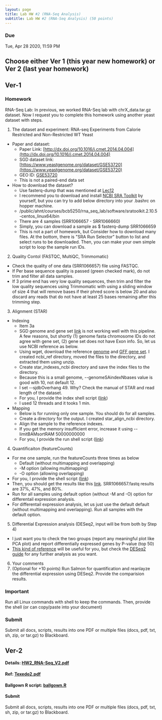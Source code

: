```yaml
---
layout: page
title: Lab HW #2 (RNA-Seq Analysis)
subtitle: Lab HW #2 (RNA-Seq Analysis) (50 points)
---
```


### Due
Tue, Apr 28 2020, 11:59 PM

## Choose either Ver 1 (this year new homework) or Ver 2 (last year homework)

## Ver-1

### Homework
RNA-Seq Lab: In previous, we worked RNA-Seq lab with chrX_data.tar.gz dataset. Now I request you to complete this homework using another yeast dataset with steps.

1. The dataset and experiment: RNA-seq Experiments from Calorie Restricted and Non-Restricted WT Yeast
- Paper and dataset:
	- Paper Link: [http://dx.doi.org/10.1016/j.cmet.2014.04.004](http://dx.doi.org/10.1016/j.cmet.2014.04.004)
	- SGD dataset link: [https://www.yeastgenome.org/dataset/GSE53720](https://www.yeastgenome.org/dataset/GSE53720)
	- GEO ID: [GSE53720](https://www.ncbi.nlm.nih.gov/geo/query/acc.cgi?acc=GSE53720)
	- This is not a paired-end data set
- How to download the dataset?
    - Use fasterq-dump that was mentioned at [Lec12](https://biohpc.github.io/BCB5250S20/lectures/BCB5250_Lec12.pdf)
    - I recommend you to download and install [NCBI SRA Toolkit](https://github.com/ncbi/sra-tools) by yourself, but you can try to add below directory into your .bashrc on hopper machine.
    - /public/ahnt/courses/bcb5250/rna_seq_lab/software/sratoolkit.2.10.5-centos_linux64/bin
    - There are 4 samples (SRR1066657 - SRR1066660)
    - Simply, you can download a sample as $ fasterq-dump SRR1066659 
    - This is not a part of homework, but Consider how to download many files. At the bottom, there is "SRA Run Selector" button to list and select runs to be downloaded. Then, you can make your own simple script to loop the sample run IDs. 
2. Quality Contol (FASTQC, MultiQC, Trimmomatic)
- Check the quality of one data (SRR1066657) file using FASTQC.
- If Per base sequence quality is passed (green checked mark), do not trim and filter all data samples.
- If 3 prime end has very low quality sequences, then trim and filter the low quality sequences using Trimmomatic with using a sliding window of size 4 that will remove bases if their phred score is below 20 and also discard any reads that do not have at least 25 bases remaining after this trimming step. 
3. Alignment (STAR)
- Indexing
    * Item 3a
    - SGD genome and gene set [link](http://sgd-archive.yeastgenome.org/sequence/S288C_reference/genome_releases/S288C_reference_genome_R64-2-1_20150113.tgz) is not working well with this pipeline. A few reasons, but shortly (1) genome fasta chromosome IDs do not agree with gene set, (2) gene set does not have Exon info. So, let us use NCBI reference as below.
    - Using wget, download the reference [genome](https://ftp.ncbi.nlm.nih.gov/genomes/all/GCF/000/146/045/GCF_000146045.2_R64/GCF_000146045.2_R64_genomic.fna.gz) and [GFF gene set](https://ftp.ncbi.nlm.nih.gov/genomes/all/GCF/000/146/045/GCF_000146045.2_R64/GCF_000146045.2_R64_rna.fna.gz). I created ncbi_ref directory, moved the files to the directory, and extracted them using unzip.
    - Create star_indexes_ncbi directory and save the index files to the directory.
    - Because this is a small genome, --genomeSAindexNbases value is good with 10, not default 12.
    - I set --sjdbOverhang 49. Why? Check the manual of STAR and read length of the dataset.
    - For you, I provide the index shell script ([link](STAR_index_ncbi.sh))
    - I used 12 threads and it tooks 1 min. 
- Mapping
    - Below is for running only one sample. You should do for all samples.
    - Create a directory for the output. I created star_align_ncbi directory.
    - Align the sample to the reference indexes.
    - If you get the memory insufficient error, increase it using --limitBAMsortRAM 50000000000
    - For you, I provide the run shell script ([link](STAR_run_ncbi.sh))
4. Quantificaiton (featureCounts)
- For me one sample, run the featureCounts three times as below
    - Default (without multimapping and overlapping)
    - -M option (allowing multimapping)
    - -O option (allowing overlapping)
- For you, I provide the shell script ([link](featureCounts_ncbi.sh))
- Then, you should get the results like this [link](featureCounts_log.txt). SRR1066657.fastq results are 37%, 47%, and 80%.
- Run for all samples using default option (without -M and -O) option for differentail expression analysis. 
- For differentail expression analysis, let us just use the default default (without multimapping and overlapping). Run all samples with the default option.
5. Differential Expression analysis (DESeq2, input will be from both by Step 4)
- I just want you to check the two groups (report any meaningful plot like PCA plot) and report differentially expressed genes by P-value (top 50)
- [This kind of reference](https://bioinformatics-core-shared-training.github.io/cruk-summer-school-2018/RNASeq2018/html/04_DE_analysis_with_DESeq2.nb.html) will be useful for you, but check the [DESeq2 guide](https://bioc.ism.ac.jp/packages/2.14/bioc/vignettes/DESeq2/inst/doc/beginner.pdf) for any further analysis as you want.
6. Your comments
7. (Optional for +10 points) Run Salmon for quantification and reanlayze the differential expression using DESeq2. Provide the comparision results. 

### Important
Run all Linux commands with shell to keep the commands. Then, provide the shell (or can copy/paste into your document)

### Submit
Submit all docs, scripts, results into one PDF or multiple files (docs, pdf, txt, sh, zip, or tar.gz) to Blackboard.



## Ver-2

#### Details: [HW2_RNA-Seq_V2.pdf](HW2_RNA-Seq_V2.pdf)
#### Ref: [Texedo2.pdf](Texedo2.pdf)
#### Ballgown R script: [ballgown.R](ballgown.R)
#### Submit
Submit all docs, scripts, results into one PDF or multiple files (docs, pdf, txt, sh, zip, or tar.gz) to Blackboard.


